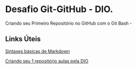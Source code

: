 # Desafio Git-GitHub - DIO.
Criando seu Primeiro Repositório no GitHub com o Git Bash - 

## Links Úteis 
[Sintaxes básicas de Markdown](https://www.markdownguide.org/getting-started/)

[Criando seu 1 repositório aulas pela DIO](https://web.dio.me/course/introducao-ao-git-e-ao-github/learning/75b9fe49-6ed4-4480-83a7-7e37fc356aa9?back=/track/potencia-tech-angular-developer-powered-ifood&tab=undefined&moduleId=undefined)
